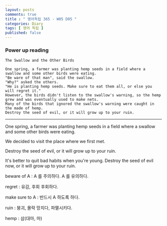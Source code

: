 ```yaml
---
layout: posts
comments: true
title : " 영어독립 365 - W05 D05 "
categories: Diary
tags: [ 영어 독립 ]
published: false
---
```


### Power up reading

```
The Swallow and the Other Birds

One spring, a farmer was planting hemp seeds in a field where a swallow and some other birds were eating.
"Be ware of that man", said the swallow.
"Why?" asked the others.
"He is planting hemp seeds. Make sure to eat them all, or else you will regret it."
However, the birds didn't listen to the swallow's warning, so the hemp grew and was eventually used to make nets.
Many of the birds that ignored the swallow's warning were caught in the made of hemp.
Destroy the seed of evil, or it will grow up to your ruin.
```
---

One spring, a farmer was planting hemp seeds in a field where a swallow and some other birds were eating.

We decided to visit the place where we first met.

Destroy the seed of evil, or it will grow up to your ruin.

It's better to quit bad habits when you're young.
Destroy the seed of evil now, or it will grow up to your ruin.

beware of A
 : A 를 주의하다. A 를 유의하다.

regret
 : 유감, 후회
   후회하다.

make sure to A
 : 반드시 A 하도록 하다.

ruin
 : 붕괴, 몰락
   망치다, 파멸시키다.

hemp
 : 삼(대마, 마)

